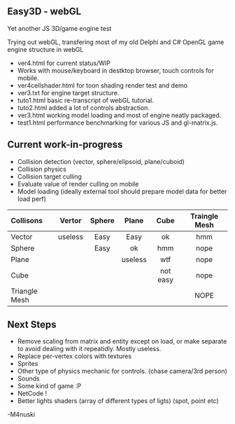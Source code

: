 Easy3D - webGL
----------
Yet another JS 3D/game engine test

Trying out webGL, transfering most of my old Delphi and C# OpenGL game engine structure in webGL

* ver4.html for current status/WIP
* Works with mouse/keyboard in destktop browser, touch controls for mobile.
* ver4cellshader.html for toon shading render test and demo
* ver3.txt for engine target structure.
* tuto1.html basic re-transcript of webGL tutorial.
* tuto2.html added a lot of controls abstraction.
* ver3.html working model loading and most of engine neatly packaged.
* test1.html performance benchmarking for various JS and gl-matrix.js. 


Current work-in-progress
----------
* Collision detection (vector, sphere/elipsoid, plane/cuboid)
* Collision physics
* Collision target culling
* Evaluate value of render culling on mobile
* Model loading (ideally external tool should prepare model data for better load perf)

| Collisons     | Vertor  | Sphere | Plane | Cube | Traingle Mesh |
|:------------- |:-------:|:------:|:-----:|:----:|:-------------:|
| Vector        | useless |  Easy  | Easy  |  ok  |  hmm |
| Sphere        |         |  Easy  |  ok   |  hmm | nope |
| Plane         |         |        |  useless | wtf | nope |
| Cube          |         |        |       | not easy | nope |
| Triangle Mesh |         |        |       |       | NOPE |

Next Steps
-----------
* Remove scaling from matrix and entity except on load, or make separate to avoid dealing with it repeatidly. Mostly useless.
* Replace per-vertex colors with textures
* Sprites
* Other type of physics mechanic for controls. (chase camera/3rd person)
* Sounds
* Some kind of game :P
* NetCode !
* Better lights shaders (array of different types of ligts) (spot, point etc)

-M4nuski
